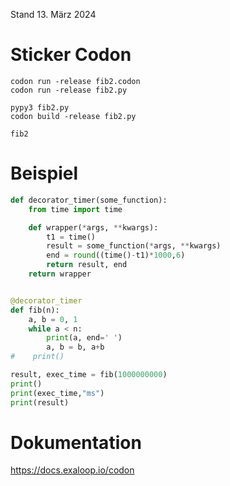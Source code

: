 Stand 13. März 2024

# Sticker Codon

```
codon run -release fib2.codon
codon run -release fib2.py

pypy3 fib2.py
codon build -release fib2.py

fib2
```

# Beispiel

```python
def decorator_timer(some_function):
    from time import time

    def wrapper(*args, **kwargs):
        t1 = time()
        result = some_function(*args, **kwargs)
        end = round((time()-t1)*1000,6)
        return result, end
    return wrapper


@decorator_timer
def fib(n):
    a, b = 0, 1
    while a < n:
        print(a, end=' ')
        a, b = b, a+b
#    print()

result, exec_time = fib(1000000000)
print()
print(exec_time,"ms")
print(result)

```

# Dokumentation

https://docs.exaloop.io/codon




